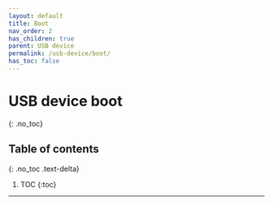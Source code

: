 ```yaml
---
layout: default
title: Boot
nav_order: 2
has_children: true
parent: USB device
permalink: /usb-device/boot/
has_toc: false
---
```


# USB device boot
{: .no_toc}

## Table of contents
{: .no_toc .text-delta}

1. TOC
{:toc}

---
